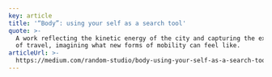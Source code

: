 ```yaml
---
key: article
title: '“Body”: using your self as a search tool'
quote: >-
  A work reflecting the kinetic energy of the city and capturing the experience
  of travel, imagining what new forms of mobility can feel like.
articleUrl: >-
  https://medium.com/random-studio/body-using-your-self-as-a-search-tool-a5d8480988b9
---
```

